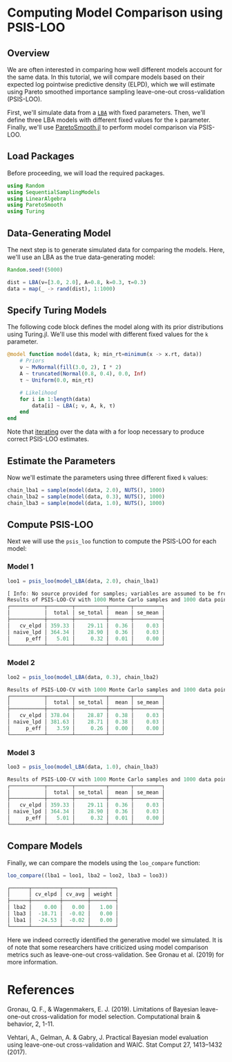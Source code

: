# Computing Model Comparison using PSIS-LOO

## Overview

We are often interested in comparing how well different models account for the same data. In this tutorial, we will compare models based on their expected log pointwise predictive density (ELPD), which we will estimate using Pareto smoothed importance sampling leave-one-out cross-validation (PSIS-LOO).

First, we'll simulate data from a [`LBA`](@ref) with fixed parameters. Then, we'll define three LBA models with different fixed values for the `k` parameter. Finally, we'll use [ParetoSmooth.jl](https://docs.juliahub.com/General/ParetoSmooth/stable/) to perform model comparison via PSIS-LOO.

## Load Packages

Before proceeding, we will load the required packages.

```julia
using Random
using SequentialSamplingModels
using LinearAlgebra
using ParetoSmooth
using Turing
```

## Data-Generating Model

The next step is to generate simulated data for comparing the models. Here, we'll use an LBA as the true data-generating model:

```julia
Random.seed!(5000)

dist = LBA(ν=[3.0, 2.0], A=0.8, k=0.3, τ=0.3)
data = map(_ -> rand(dist), 1:1000)
```

## Specify Turing Models

The following code block defines the model along with its prior distributions using Turing.jl. We'll use this model with different fixed values for the `k` parameter.

```julia
@model function model(data, k; min_rt=minimum(x -> x.rt, data))
    # Priors
    ν ~ MvNormal(fill(3.0, 2), I * 2)
    A ~ truncated(Normal(0.8, 0.4), 0.0, Inf)
    τ ~ Uniform(0.0, min_rt)

    # Likelihood
    for i in 1:length(data)
        data[i] ~ LBA(; ν, A, k, τ)
    end
end
```
Note that [iterating](https://turinglang.org/ParetoSmooth.jl/stable/turing/#For-Loop-Method) over the data with a for loop necessary to produce correct PSIS-LOO estimates. 

## Estimate the Parameters

Now we'll estimate the parameters using three different fixed `k` values:

```julia
chain_lba1 = sample(model(data, 2.0), NUTS(), 1000)
chain_lba2 = sample(model(data, 0.3), NUTS(), 1000)
chain_lba3 = sample(model(data, 1.0), NUTS(), 1000)
```

## Compute PSIS-LOO

Next we will use the `psis_loo` function to compute the PSIS-LOO for each model:

### Model 1

```julia
loo1 = psis_loo(model_LBA(data, 2.0), chain_lba1)
```

```julia 
[ Info: No source provided for samples; variables are assumed to be from a Markov Chain. If the samples are independent, specify this with keyword argument `source=:other`.
Results of PSIS-LOO-CV with 1000 Monte Carlo samples and 1000 data points. Total Monte Carlo SE of 0.14.
┌───────────┬────────┬──────────┬───────┬─────────┐
│           │  total │ se_total │  mean │ se_mean │
├───────────┼────────┼──────────┼───────┼─────────┤
│   cv_elpd │ 359.33 │    29.11 │  0.36 │    0.03 │
│ naive_lpd │ 364.34 │    28.90 │  0.36 │    0.03 │
│     p_eff │   5.01 │     0.32 │  0.01 │    0.00 │
└───────────┴────────┴──────────┴───────┴─────────┘
```
### Model 2

```julia
loo2 = psis_loo(model_LBA(data, 0.3), chain_lba2)
```

```julia
Results of PSIS-LOO-CV with 1000 Monte Carlo samples and 1000 data points. Total Monte Carlo SE of 0.077.
┌───────────┬────────┬──────────┬───────┬─────────┐
│           │  total │ se_total │  mean │ se_mean │
├───────────┼────────┼──────────┼───────┼─────────┤
│   cv_elpd │ 378.04 │    28.87 │  0.38 │    0.03 │
│ naive_lpd │ 381.63 │    28.71 │  0.38 │    0.03 │
│     p_eff │   3.59 │     0.26 │  0.00 │    0.00 │
└───────────┴────────┴──────────┴───────┴─────────┘
```
### Model 3

```julia
loo3 = psis_loo(model_LBA(data, 1.0), chain_lba3)
```

```julia
Results of PSIS-LOO-CV with 1000 Monte Carlo samples and 1000 data points. Total Monte Carlo SE of 0.14.
┌───────────┬────────┬──────────┬───────┬─────────┐
│           │  total │ se_total │  mean │ se_mean │
├───────────┼────────┼──────────┼───────┼─────────┤
│   cv_elpd │ 359.33 │    29.11 │  0.36 │    0.03 │
│ naive_lpd │ 364.34 │    28.90 │  0.36 │    0.03 │
│     p_eff │   5.01 │     0.32 │  0.01 │    0.00 │
└───────────┴────────┴──────────┴───────┴─────────┘
```

## Compare Models

Finally, we can compare the models using the `loo_compare` function:

```julia
loo_compare((lba1 = loo1, lba2 = loo2, lba3 = loo3))
```

```julia 
┌──────┬─────────┬────────┬────────┐
│      │ cv_elpd │ cv_avg │ weight │
├──────┼─────────┼────────┼────────┤
│ lba2 │    0.00 │   0.00 │   1.00 │
│ lba3 │  -18.71 │  -0.02 │   0.00 │
│ lba1 │  -24.53 │  -0.02 │   0.00 │
└──────┴─────────┴────────┴────────┘
```

Here we indeed correctly identified the generative model we simulated. It is of note that some researchers have criticized using model comparison metrics such as leave-one-out cross-validation. See Gronau et al. (2019) for more information.

# References

Gronau, Q. F., & Wagenmakers, E. J. (2019). Limitations of Bayesian leave-one-out cross-validation for model selection. Computational brain & behavior, 2, 1-11.

Vehtari, A., Gelman, A. & Gabry, J. Practical Bayesian model evaluation using leave-one-out cross-validation and WAIC. Stat Comput 27, 1413–1432 (2017).
